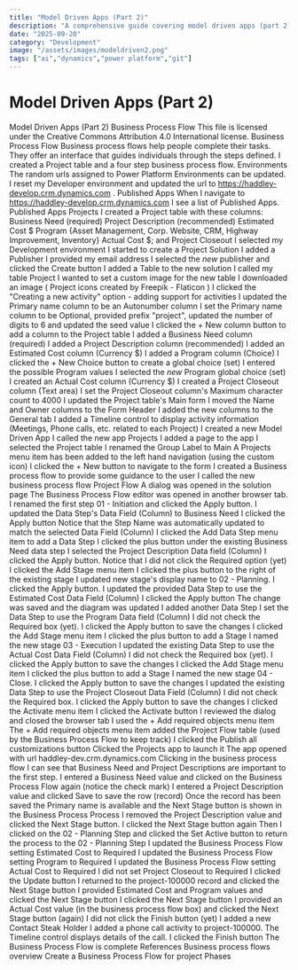 ```yaml
---
title: "Model Driven Apps (Part 2)"
description: "A comprehensive guide covering model driven apps (part 2)"
date: "2025-09-20"
category: "Development"
image: "/assets/images/modeldriven2.png"
tags: ["ai","dynamics","power platform","git"]
---
```


# Model Driven Apps (Part 2)

Model Driven Apps (Part 2) Business Process Flow This file is licensed under the Creative Commons Attribution 4.0 International license. Business Process Flow Business process flows help people complete their tasks. They offer an interface that guides individuals through the steps defined. I created a Project table and a four step business process flow. Environments The random urls assigned to Power Platform Environments can be updated. I reset my Developer environment and updated the url to https://haddley-develop.crm.dynamics.com . Published Apps When I navigate to https://haddley-develop.crm.dynamics.com I see a list of Published Apps. Published Apps Projects I created a Project table with these columns: Business Need (required) Project Description (recommended) Estimated Cost $ Program {Asset Management, Corp. Website, CRM, Highway Improvement, Inventory} Actual Cost $; and Project Closeout I selected my Development environment I started to create a Project Solution I added a Publisher I provided my email address I selected the *new* publisher and clicked the Create button I added a Table to the new solution I called my table Project I wanted to set a custom image for the new table I downloaded an image ( Project icons created by Freepik - Flaticon ) I clicked the "Creating a new activity" option - adding support for activities I updated the Primary name column to be an Autonumber column I set the Primary name column to be Optional, provided prefix "project", updated the number of digits to 6 and updated the seed value I clicked the + New column button to add a column to the Project table I added a Business Need column (required) I added a Project Description column (recommended) I added an Estimated Cost column (Currency $) I added a Program column (Choice) I clicked the + New Choice button to create a global choice (set) I entered the possible Program values I selected the *new* Program global choice (set) I created an Actual Cost column (Currency $) I created a Project Closeout column (Text area) I set the Project Closeout column's Maximum character count to 4000 I updated the Project table's Main form I moved the Name and Owner columns to the Form Header I added the new columns to the General tab I added a Timeline control to display activity information (Meetings, Phone calls, etc. related to each Project) I created a new Model Driven App I called the new app Projects I added a page to the app I selected the Project table I renamed the Group Label to Main A Projects menu item has been added to the left hand navigation (using the custom icon) I clicked the + New button to navigate to the form I created a Business process flow to provide some guidance to the user I called the new business process flow Project Flow A dialog was opened in the solution page The Business Process Flow editor was opened in another browser tab. I renamed the first step 01 - Initiation and clicked the Apply button. I updated the Data Step's Data Field (Column) to Business Need I clicked the Apply button Notice that the Step Name was automatically updated to match the selected Data Field (Column) I clicked the Add Data Step menu item to add a Data Step I clicked the plus button under the existing Business Need data step I selected the Project Description Data field (Column) I clicked the Apply button. Notice that I did not click the Required option (yet) I clicked the Add Stage menu item I clicked the plus button to the right of the existing stage I updated new stage's display name to 02 - Planning. I clicked the Apply button. I updated the provided Data Step to use the Estimated Cost Data Field (Column) I clicked the Apply button The change was saved and the diagram was updated I added another Data Step I set the Data Step to use the Program Data field (Column) I did not check the Required box (yet). I clicked the Apply button to save the changes I clicked the Add Stage menu item I clicked the plus button to add a Stage I named the new stage 03 - Execution I updated the existing Data Step to use the Actual Cost Data Field (Column) I did not check the Required box (yet). I clicked the Apply button to save the changes I clicked the Add Stage menu item I clicked the plus button to add a Stage I named the new stage 04 - Close. I clicked the Apply button to save the changes I updated the existing Data Step to use the Project Closeout Data Field (Column) I did not check the Required box. I clicked the Apply button to save the changes I clicked the Activate menu item I clicked the Activate button I reviewed the dialog and closed the browser tab I used the + Add required objects menu item The + Add required objects menu item added the Project Flow table (used by the Business Process Flow to keep track) I clicked the Publish all customizations button Clicked the Projects app to launch it The app opened with url haddley-dev.crm.dynamics.com Clicking in the business process flow I can see that Business Need and Project Descriptions are important to the first step. I entered a Business Need value and clicked on the Business Process Flow again (notice the check mark) I entered a Project Description value and clicked Save to save the row (record) Once the record has been saved the Primary name is available and the Next Stage button is shown in the Business Process Process I removed the Project Description value and clicked the Next Stage button. I clicked the Next Stage button again Then I clicked on the 02 - Planning Step and clicked the Set Active button to return the process to the 02 - Planning Step I updated the Business Process Flow setting Estimated Cost to Required I updated the Business Process Flow setting Program to Required I updated the Business Process Flow setting Actual Cost to Required I did not set Project Closeout to Required I clicked the Update button I returned to the project-100000 record and clicked the Next Stage button I provided Estimated Cost and Program values and clicked the Next Stage button I clicked the Next Stage button I provided an Actual Cost value (in the business process flow box) and clicked the Next Stage button (again) I did not click the Finish button (yet) I added a new Contact Steak Holder I added a phone call activity to project-100000. The Timeline control displays details of the call. I clicked the Finish button The Business Process Flow is complete References Business process flows overview Create a Business Process Flow for project Phases
